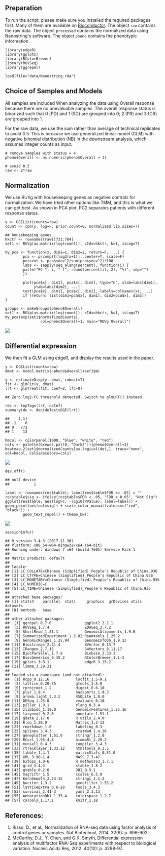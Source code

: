 Preparation
-----------

To run the script, please make sure you installed the required packages
first. Many of them are available on
[Bioconductor](https://www.bioconductor.org/install/). The object `raw`
contains the raw data. The object `processed` contains the normalized
data using Nanostring's software. The object `pheno` contains the
phenotypic information.

    library(edgeR)
    library(gplots)
    library(RColorBrewer)
    library(RUVSeq)
    library(ggrepel)

    load(file="data/Nanostring.rda")

Choice of Samples and Models
----------------------------

All samples are included When analyzing the data using Overall response
because there are no unevaluable samples. The overall response status is
binarized such that 0 (PD) and 1 (SD) are grouped into 0; 2 (PR) and 3
(CR) are grouped into 1.

For the raw data, we use the sum rather than average of technical
replicates to avoid 0.5. This is because we use generalized linear model
(GLM) with negative binomial distribution (NB) in the downstream
analysis, which assumes integer counts as input.

    # remove samples with status = 4
    pheno$Overall <- as.numeric(pheno$Overall > 1)

    # avoid 0.5
    raw <- 2*raw

Normalization
-------------

We use RUVg with housekeeping genes as negative controls for
normalization. We have tried other options like TMM, and this is what we
can get best. As shown in PCA plot, PC2 separates patients with
different response status.

    y <- DGEList(counts=raw)
    count <- cpm(y, log=F, prior.count=0, normalized.lib.sizes=T)

    ## housekeeping genes
    hkctr <- rownames(raw)[731:784]
    set1 <- RUVg(as.matrix(log(count)), cIdx=hkctr, k=1, isLog=T)

    my_pca <- function(x, dim1=1, dim2=2, return=F, ...) {
            pca <- prcomp(t(log2(x+1)), center=T, scale=F)
            percent <- pca$sdev^2/sum(pca$sdev^2)*100 
            labs <- sapply(seq_along(percent), function(i) { 
            paste("PC ", i, " (", round(percent[i], 2), "%)", sep="") 
            }) 

            plot(pca$x[, dim1], pca$x[, dim2], type="n", xlab=labs[dim1],
                 ylab=labs[dim2], ...)
            text(pca$x[, dim1], pca$x[, dim2], labels=colnames(x), ...)
            if (return) list(dim1=pca$x[, dim1], dim2=pca$x[, dim2])
    }

    groups <- makeGroups(pheno$Overall)
    set1 <- RUVg(as.matrix(log(count)), cIdx=hkctr, k=1, isLog=T)
    my_pca(exp(set1$normalizedCounts),
                    col=pheno$Overall+1, main="RUVg Overall")

![](Overall_response_files/figure-markdown_strict/unnamed-chunk-3-1.png)

Differential expression
-----------------------

We then fit a GLM using edgeR, and display the results used in the
paper.

    y <- DGEList(counts=raw)
    dmat <- model.matrix(~pheno$Overall+set1$W)

    y <- estimateDisp(y, dmat, robust=T)
    fit <- glmFit(y, dmat)
    lrt <- glmTreat(fit, coef=2, lfc=0)

    ## Zero log2-FC threshold detected. Switch to glmLRT() instead.

    res <- topTags(lrt, n=Inf)
    summary(de <- decideTestsDGE(lrt))

    ##    [,1]
    ## -1    0
    ## 0   771
    ## 1    13

    hmcol <- colorpanel(1000, "blue", "white", "red")
    cols <- palette(brewer.pal(8, "Dark2"))[pheno$Overall+1]
    heatmap.2(set1$normalizedCounts[as.logical(de),], trace="none", col=hmcol, ColSideColors=cols)

![](Overall_response_files/figure-markdown_strict/unnamed-chunk-4-1.png)

    dev.off()

    ## null device 
    ##           1

    label <- rownames(res$table); label[res$table$FDR >= .05] = ""
    res$table$sig <- ifelse(res$table$FDR < .05, "FDR < 0.05", "Not Sig")
    ggplot(res$table, aes(logFC, -log10(PValue), label=label)) + geom_point(aes(col=sig)) + scale_color_manual(values=c("red", "black")) + 
            geom_text_repel() + theme_bw() 

![](Overall_response_files/figure-markdown_strict/unnamed-chunk-5-1.png)

    sessionInfo()

    ## R version 3.4.3 (2017-11-30)
    ## Platform: x86_64-w64-mingw32/x64 (64-bit)
    ## Running under: Windows 7 x64 (build 7601) Service Pack 1
    ## 
    ## Matrix products: default
    ## 
    ## locale:
    ## [1] LC_COLLATE=Chinese (Simplified)_People's Republic of China.936 
    ## [2] LC_CTYPE=Chinese (Simplified)_People's Republic of China.936   
    ## [3] LC_MONETARY=Chinese (Simplified)_People's Republic of China.936
    ## [4] LC_NUMERIC=C                                                   
    ## [5] LC_TIME=Chinese (Simplified)_People's Republic of China.936    
    ## 
    ## attached base packages:
    ## [1] stats4    parallel  stats     graphics  grDevices utils     datasets 
    ## [8] methods   base     
    ## 
    ## other attached packages:
    ##  [1] ggrepel_0.7.0               ggplot2_2.2.1              
    ##  [3] RUVSeq_1.7.4                EDASeq_2.7.2               
    ##  [5] ShortRead_1.31.1            GenomicAlignments_1.9.6    
    ##  [7] SummarizedExperiment_1.3.82 Rsamtools_1.25.2           
    ##  [9] GenomicRanges_1.25.94       GenomeInfoDb_1.9.13        
    ## [11] Biostrings_2.41.4           XVector_0.13.7             
    ## [13] IRanges_2.7.15              S4Vectors_0.11.17          
    ## [15] BiocParallel_1.7.8          Biobase_2.33.3             
    ## [17] BiocGenerics_0.19.2         RColorBrewer_1.1-2         
    ## [19] gplots_3.0.1                edgeR_3.15.2               
    ## [21] limma_3.29.21              
    ## 
    ## loaded via a namespace (and not attached):
    ##  [1] Rcpp_0.12.16            locfit_1.5-9.1         
    ##  [3] lattice_0.20-35         gtools_3.5.0           
    ##  [5] rprojroot_1.2           digest_0.6.10          
    ##  [7] plyr_1.8.4              backports_1.0.3        
    ##  [9] aroma.light_3.3.2       RSQLite_1.0.0          
    ## [11] DESeq_1.25.0            evaluate_0.10          
    ## [13] pillar_1.0.1            rlang_0.3.4            
    ## [15] zlibbioc_1.19.0         GenomicFeatures_1.25.16
    ## [17] lazyeval_0.2.0          annotate_1.51.1        
    ## [19] gdata_2.17.0            R.utils_2.4.0          
    ## [21] R.oo_1.20.0             Matrix_1.2-12          
    ## [23] rmarkdown_1.6           labeling_0.3           
    ## [25] splines_3.4.3           statmod_1.4.26         
    ## [27] geneplotter_1.51.0      stringr_1.2.0          
    ## [29] RCurl_1.95-4.8          biomaRt_2.29.2         
    ## [31] munsell_0.4.3           compiler_3.4.3         
    ## [33] rtracklayer_1.33.12     htmltools_0.3.5        
    ## [35] tibble_1.4.1            matrixStats_0.51.0     
    ## [37] XML_3.98-1.4            MASS_7.3-47            
    ## [39] bitops_1.0-6            R.methodsS3_1.7.1      
    ## [41] grid_3.4.3              xtable_1.8-2           
    ## [43] gtable_0.2.0            DBI_0.5-1              
    ## [45] magrittr_1.5            scales_0.5.0           
    ## [47] KernSmooth_2.23-15      stringi_1.1.2          
    ## [49] hwriter_1.3.2           genefilter_1.55.2      
    ## [51] latticeExtra_0.6-28     tools_3.4.3            
    ## [53] survival_2.41-3         yaml_2.1.13            
    ## [55] AnnotationDbi_1.35.4    colorspace_1.2-7       
    ## [57] caTools_1.17.1          knitr_1.18

References:
-----------

1.  Risso, D., et al., Normalization of RNA-seq data using factor
    analysis of control genes or samples. Nat Biotechnol, 2014.
    32(9): p. 896-902.
2.  McCarthy, D.J., Y. Chen, and G.K. Smyth, Differential expression
    analysis of multifactor RNA-Seq experiments with respect to
    biological variation. Nucleic Acids Res, 2012. 40(10): p. 4288-97.
